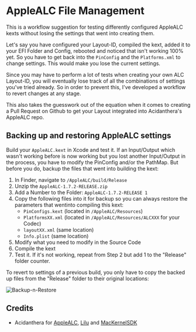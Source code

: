 # AppleALC File Management
This is a workflow suggestion for testing differently configured AppleALC kexts without losing the settings that went into creating them. 

Let's say you have configured your Layout-ID, compiled the kext, added it to your EFI Folder and Config, rebooted and noticed that isn't working 100% yet. So you have to get back into the `PinConfig` and the `Platforms.xml` to change settings. This would make you lose the current settings.

Since you may have to perform a lot of tests when creating your own ALC Layout-ID, you will eventually lose track of all the combinations of settings you've tried already. So in order to prevent this, I've developed a workflow to revert changes at any stage.

This also takes the guesswork out of the equation when it comes to creating a Pull Request on Github to get your Layout integrated into Acidanthera's AppleALC repo.

## Backing up and restoring AppleALC settings
Build your `AppleALC.kext` in Xcode and test it. If an Input/Output which wasn't working before is now working but you lost another Input/Output in the process, you have to modify the PinConfig and/or the PathMap. But before you do, backup the files that went into building the kext:

1. In Finder, navigate to `/AppleALC/build/Release`
2. Unzip the `AppleALC-1.7.2-RELEASE.zip` 
3. Add a Number to the Folder: `AppleALC-1.7.2-RELEASE 1`
4. Copy the following files into it for backup so you can always restore the parameters that wentinto compiling this kext:
	- `PinConfigs.kext` (located in `/AppleALC/Resources`)
	- `PlatformsXX.xml` (located in `/AppleALC/Resources/ALCXXX` for your Codec)
	- `layoutXX.xml` (same location)
	- `Info.plist` (same location)
5. Modify what you need to modify in the Source Code
6. Compile the kext
7. Test it. If it's not working, repeat from Step 2 but add 1 to the "Release" folder counter.

To revert to settings of a previous build, you only have to copy the backed up files from the "Release" folder to their original locations: 

![Backup-n-Restore](https://user-images.githubusercontent.com/76865553/172054278-8b98ab30-97a6-4a64-b705-d560b11f13c0.png)

## Credits
- Acidanthera for [AppleALC](https://github.com/acidanthera/AppleALC), [Lilu](https://github.com/acidanthera/Lilu) and [MacKernelSDK](https://github.com/acidanthera/MacKernelSDK)
